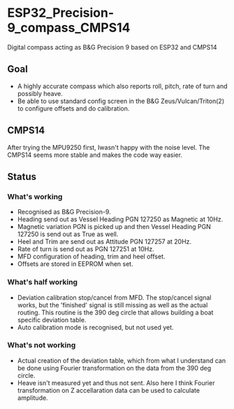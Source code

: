 # ESP32_Precision-9_compass_CMPS14
Digital compass acting as B&amp;G Precision 9 based on ESP32 and CMPS14

## Goal
- A highly accurate compass which also reports roll, pitch, rate of turn and possibly heave.
- Be able to use standard config screen in the B&G Zeus/Vulcan/Triton(2) to configure offsets and do calibration.

## CMPS14
After trying the MPU9250 first, Iwasn't happy with the noise level. The CMPS14 seems more stable and makes the code way easier.

## Status
### What's working
 - Recognised as B&G Precision-9.
 - Heading send out as Vessel Heading PGN 127250 as Magnetic at 10Hz.
 - Magnetic variation PGN is picked up and then Vessel Heading PGN 127250 is send out as True as well.
 - Heel and Trim are send out as Attitude PGN 127257 at 20Hz.
 - Rate of turn is send out as PGN 127251 at 10Hz.
 - MFD configuration of heading, trim and heel offset.
 - Offsets are stored in EEPROM when set.

### What's half working
 - Deviation calibration stop/cancel from MFD. The stop/cancel signal works, but the 'finished' signal is still missing as well as the actual routing. This routine is the 390 deg circle that allows building a boat specific deviation table.
 - Auto calibration mode is recognised, but not used yet.

### What's not working
 - Actual creation of the deviation table, which from what I understand can be done using Fourier transformation on the data from the 390 deg circle.
 - Heave isn't measured yet and thus not sent. Also here I think Fourier transformation on Z accellaration data can be used to calculate amplitude.
